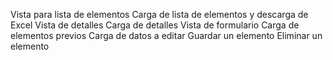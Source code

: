 Vista para lista de elementos
Carga de lista de elementos y descarga de Excel
Vista de detalles
Carga de detalles
Vista de formulario
Carga de elementos previos
Carga de datos a editar
Guardar un elemento
Eliminar un elemento
